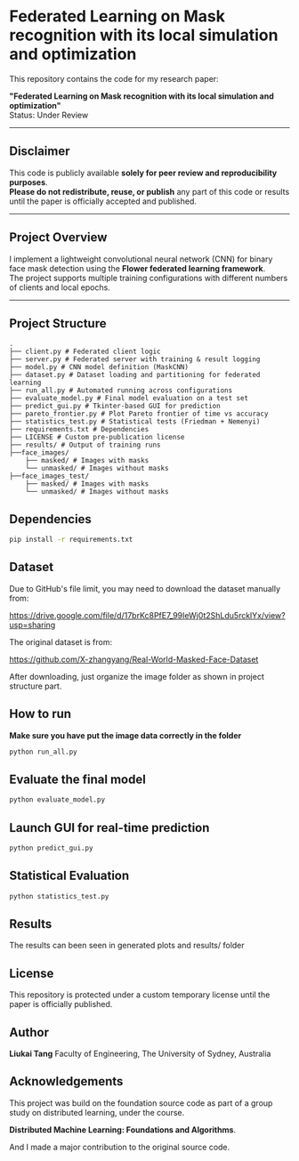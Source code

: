 # Federated Learning on Mask recognition with its local simulation and optimization

This repository contains the code for my research paper:

**"Federated Learning on Mask recognition with its local simulation and optimization"**  
Status: Under Review

---

## Disclaimer

This code is publicly available **solely for peer review and reproducibility purposes**.  
**Please do not redistribute, reuse, or publish** any part of this code or results until the paper is officially accepted and published.

---

## Project Overview

I implement a lightweight convolutional neural network (CNN) for binary face mask detection using the **Flower federated learning framework**.  
The project supports multiple training configurations with different numbers of clients and local epochs.

---

## Project Structure
```text
.
├── client.py # Federated client logic
├── server.py # Federated server with training & result logging
├── model.py # CNN model definition (MaskCNN)
├── dataset.py # Dataset loading and partitioning for federated learning
├── run_all.py # Automated running across configurations
├── evaluate_model.py # Final model evaluation on a test set
├── predict_gui.py # Tkinter-based GUI for prediction
├── pareto_frontier.py # Plot Pareto frontier of time vs accuracy
├── statistics_test.py # Statistical tests (Friedman + Nemenyi)
├── requirements.txt # Dependencies
├── LICENSE # Custom pre-publication license
├── results/ # Output of training runs
├──face_images/
    ├── masked/ # Images with masks
    └── unmasked/ # Images without masks
├──face_images_test/
    ├── masked/ # Images with masks
    └── unmasked/ # Images without masks
```

## Dependencies
```bash
pip install -r requirements.txt
```

## Dataset
Due to GitHub's file limit, you may need to download the dataset manually from:

https://drive.google.com/file/d/17brKc8PfE7_99IeWj0t2ShLdu5rcklYx/view?usp=sharing

The original dataset is from:

https://github.com/X-zhangyang/Real-World-Masked-Face-Dataset

After downloading, just organize the image folder as shown in project structure part.

## How to run
**Make sure you have put the image data correctly in the folder**
```bash
python run_all.py
```

## Evaluate the final model
```bash
python evaluate_model.py
```

## Launch GUI for real-time prediction
```bash
python predict_gui.py
```

## Statistical Evaluation
```bash
python statistics_test.py
```

## Results
The results can been seen in generated plots and results/ folder

## License
This repository is protected under a custom temporary license until the paper is officially published.

## Author
**Liukai Tang**
Faculty of Engineering, The University of Sydney, Australia

## Acknowledgements
This project was build on the foundation source code as part of a group study on distributed learning, under the course.

**Distributed Machine Learning: Foundations and Algorithms**.

And I made a major contribution to the original source code.